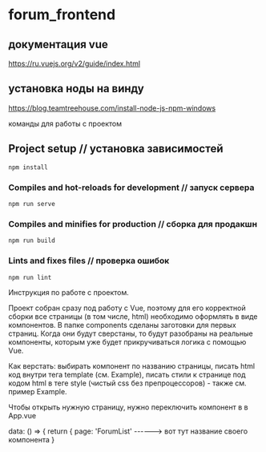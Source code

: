 #  forum_frontend

## документация vue

https://ru.vuejs.org/v2/guide/index.html

## установка ноды на винду

https://blog.teamtreehouse.com/install-node-js-npm-windows

команды для работы с проектом

## Project setup // установка зависимостей
```
npm install
```

### Compiles and hot-reloads for development // запуск сервера
```
npm run serve
```

### Compiles and minifies for production // сборка для продакшн
```
npm run build
```

### Lints and fixes files  // проверка ошибок
```
npm run lint
```

Инструкция по работе с проектом.

Проект собран сразу под работу с Vue, поэтому для его корректной сборки все страницы (в том числе, html) необходимо оформлять в виде компонентов.
В папке components сделаны заготовки для первых страниц.
Когда они будут сверстаны, то будут разобраны на реальные компоненты, которым уже будет прикручиваться логика с помощью Vue.

Как верстать: выбирать компонент по названию страницы, писать html код внутри тега template (см. Example),
писать стили к странице под кодом html в теге style (чистый css без препроцессоров) - также см. пример Example.

Чтобы открыть нужную страницу, нужно переключить компонент в в App.vue

data: () => {
      return {
        page: 'ForumList'  ------> вот тут название своего компонента
      }



